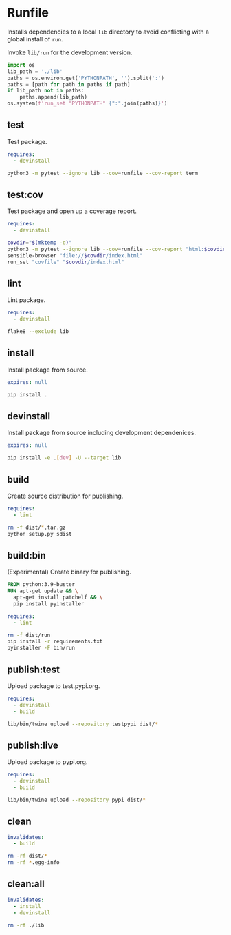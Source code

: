 # Runfile

Installs dependencies to a local `lib` directory to avoid conflicting with a
global install of `run`.

Invoke `lib/run` for the development version.

```python
import os
lib_path = './lib'
paths = os.environ.get('PYTHONPATH', '').split(':')
paths = [path for path in paths if path]
if lib_path not in paths:
    paths.append(lib_path)
os.system(f'run_set "PYTHONPATH" {":".join(paths)}')
```

## test

Test package.

```yaml
requires:
  - devinstall
```

```sh
python3 -m pytest --ignore lib --cov=runfile --cov-report term
```

## test:cov

Test package and open up a coverage report.

```yaml
requires:
  - devinstall
```

```sh
covdir="$(mktemp -d)"
python3 -m pytest --ignore lib --cov=runfile --cov-report "html:$covdir"
sensible-browser "file://$covdir/index.html"
run_set "covfile" "$covdir/index.html"
```

## lint

Lint package.

```yaml
requires:
  - devinstall
```

```sh
flake8 --exclude lib
```

## install

Install package from source.

```yaml
expires: null
```

```sh
pip install .
```

## devinstall

Install package from source including development dependenices.

```yaml
expires: null
```

```sh
pip install -e .[dev] -U --target lib
```

## build

Create source distribution for publishing.

```yaml
requires:
  - lint
```

```sh
rm -f dist/*.tar.gz
python setup.py sdist
```

## build:bin

(Experimental) Create binary for publishing.

```dockerfile
FROM python:3.9-buster
RUN apt-get update && \
  apt-get install patchelf && \
  pip install pyinstaller
```

```yaml
requires:
  - lint
```

```sh
rm -f dist/run
pip install -r requirements.txt
pyinstaller -F bin/run
```

## publish:test

Upload package to test.pypi.org.

```yaml
requires:
  - devinstall
  - build
```
```sh
lib/bin/twine upload --repository testpypi dist/*
```

## publish:live

Upload package to pypi.org.

```yaml
requires:
  - devinstall
  - build
```
```sh
lib/bin/twine upload --repository pypi dist/*
```

## clean

```yaml
invalidates:
  - build
```

```sh
rm -rf dist/*
rm -rf *.egg-info
```

## clean:all

```yaml
invalidates:
  - install
  - devinstall
```

```sh
rm -rf ./lib
```
